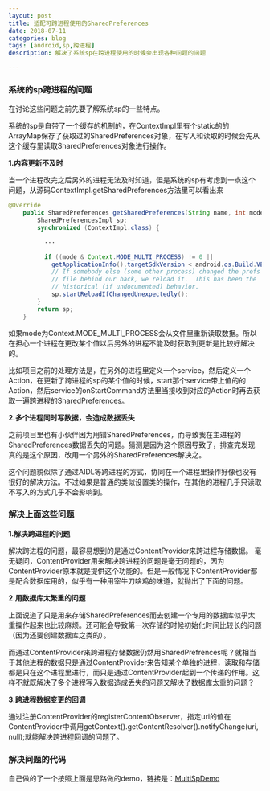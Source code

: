 ```yaml
---
layout: post
title: 适配可跨进程使用的SharedPreferences
date: 2018-07-11
categories: blog
tags: [android,sp,跨进程]
description: 解决了系统sp在跨进程使用的时候会出现各种问题的问题

---
```


### 系统的sp跨进程的问题

在讨论这些问题之前先要了解系统sp的一些特点。

系统的sp是自带了一个缓存的机制的，在ContextImpl里有个static的的ArrayMap保存了获取过的SharedPreferences对象，在写入和读取的时候会先从这个缓存里读取SharedPreferences对象进行操作。

**1.内容更新不及时**

当一个进程改完之后另外的进程无法及时知道，但是系统的sp有考虑到一点这个问题，从源码ContextImpl.getSharedPreferences方法里可以看出来
```java
@Override
    public SharedPreferences getSharedPreferences(String name, int mode) {
        SharedPreferencesImpl sp;
        synchronized (ContextImpl.class) {

          ···

          if ((mode & Context.MODE_MULTI_PROCESS) != 0 ||
            getApplicationInfo().targetSdkVersion < android.os.Build.VERSION_CODES.HONEYCOMB) {
            // If somebody else (some other process) changed the prefs
            // file behind our back, we reload it.  This has been the
            // historical (if undocumented) behavior.
            sp.startReloadIfChangedUnexpectedly();
        }
        return sp;
    }

```
如果mode为Context.MODE_MULTI_PROCESS会从文件里重新读取数据。所以在担心一个进程在更改某个值以后另外的进程不能及时获取到更新是比较好解决的。

比如项目之前的处理方法是，在另外的进程里定义一个service，然后定义一个Action，在更新了跨进程的sp的某个值的时候，start那个service带上值的的Action，然后service的onStartCommand方法里当接收到对应的Action时再去获取一遍跨进程的SharedPreferences。

**2.多个进程同时写数据，会造成数据丢失**

之前项目里也有小伙伴因为用错SharedPreferences，而导致我在主进程的SharedPreferences数据丢失的问题。猜测是因为这个原因导致了，排查完发现真的是这个原因，改用一个另外的SharedPreferences解决之。

这个问题貌似除了通过AIDL等跨进程的方式，协同在一个进程里操作好像也没有很好的解决方法。不过如果是普通的类似设置类的操作，在其他的进程几乎只读取不写入的方式几乎不会影响到。


### 解决上面这些问题

**1.解决跨进程的问题**

解决跨进程的问题，最容易想到的是通过ContentProvider来跨进程存储数据。
毫无疑问，ContentProvider用来解决跨进程的问题是毫无问题的，因为ContentProvider原本就是提供这个功能的。但是一般情况下ContentProvider都是配合数据库用的，似乎有一种用宰牛刀啥鸡的味道，就抛出了下面的问题。

**2.用数据库太繁重的问题**

上面说道了只是用来存储SharedPreferences而去创建一个专用的数据库似乎太重操作起来也比较麻烦。还可能会导致第一次存储的时候初始化时间比较长的问题（因为还要创建数据库之类的）。

而通过ContentProvider来跨进程存储数据仍然用SharedPrefrences呢？就相当于其他进程的数据只是通过ContentProvider来告知某个单独的进程，读取和存储都是只在这个进程里进行，而只是通过ContentProvider起到一个传递的作用。这样不就既解决了多个进程写入数据造成丢失的问题又解决了数据库太重的问题？

**3.跨进程数据变更的回调**

通过注册ContentProvider的registerContentObserver，指定uri的值在ContentProvider中调用getContext().getContentResolver().notifyChange(uri, null);就能解决跨进程回调的问题了。

### 解决问题的代码

自己做的了一个按照上面是思路做的demo，链接是：<a href="https://github.com/caijun-carr/MultiSpDemo" target="_blank">MultiSpDemo</a>
